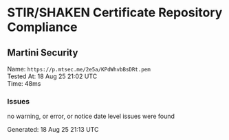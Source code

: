 # STIR/SHAKEN Certificate Repository Compliance

## Martini Security

Name: `https://p.mtsec.me/2e5a/KPdWhvbBsDRt.pem`\
Tested At: 18 Aug 25 21:02 UTC\
Time: 48ms

### Issues

no warning, or error, or notice date level issues were found

Generated: 18 Aug 25 21:13 UTC